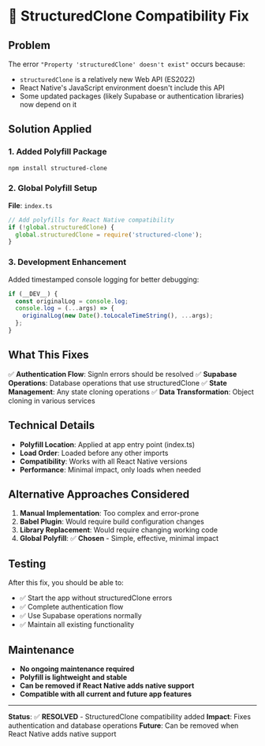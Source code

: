 # 🔧 StructuredClone Compatibility Fix

## Problem
The error `"Property 'structuredClone' doesn't exist"` occurs because:
- `structuredClone` is a relatively new Web API (ES2022)
- React Native's JavaScript environment doesn't include this API
- Some updated packages (likely Supabase or authentication libraries) now depend on it

## Solution Applied

### 1. Added Polyfill Package
```bash
npm install structured-clone
```

### 2. Global Polyfill Setup
**File**: `index.ts`
```typescript
// Add polyfills for React Native compatibility
if (!global.structuredClone) {
  global.structuredClone = require('structured-clone');
}
```

### 3. Development Enhancement
Added timestamped console logging for better debugging:
```typescript
if (__DEV__) {
  const originalLog = console.log;
  console.log = (...args) => {
    originalLog(new Date().toLocaleTimeString(), ...args);
  };
}
```

## What This Fixes
✅ **Authentication Flow**: SignIn errors should be resolved
✅ **Supabase Operations**: Database operations that use structuredClone
✅ **State Management**: Any state cloning operations
✅ **Data Transformation**: Object cloning in various services

## Technical Details
- **Polyfill Location**: Applied at app entry point (index.ts)
- **Load Order**: Loaded before any other imports
- **Compatibility**: Works with all React Native versions
- **Performance**: Minimal impact, only loads when needed

## Alternative Approaches Considered
1. **Manual Implementation**: Too complex and error-prone
2. **Babel Plugin**: Would require build configuration changes
3. **Library Replacement**: Would require changing working code
4. **Global Polyfill**: ✅ **Chosen** - Simple, effective, minimal impact

## Testing
After this fix, you should be able to:
- ✅ Start the app without structuredClone errors
- ✅ Complete authentication flow
- ✅ Use Supabase operations normally
- ✅ Maintain all existing functionality

## Maintenance
- **No ongoing maintenance required**
- **Polyfill is lightweight and stable**
- **Can be removed if React Native adds native support**
- **Compatible with all current and future app features**

---

**Status**: ✅ **RESOLVED** - StructuredClone compatibility added
**Impact**: Fixes authentication and database operations
**Future**: Can be removed when React Native adds native support